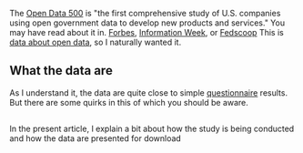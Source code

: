 The [Open Data 500](http://www.opendata500.com/download/) is
"the first comprehensive study of U.S. companies using open government data to develop new products and services."
You may have read about it in.
[Forbes](http://www.forbes.com/sites/bethsimonenoveck/2014/01/08/from-faith-based-to-evidence-based-the-open-data-500-and-understanding-how-open-data-helps-the-american-economy/),
[Information Week](http://www.informationweek.com/government/open-government/open-government-data-companies-cash-in/d/d-id/1113143), or
[Fedscoop](http://fedscoop.com/open-data-500-intersection-open-data-economy/)
This is [data about open data](/open-data), so I naturally wanted it.

## What the data are
As I understand it, the data are quite close to simple
[questionnaire](http://www.opendata500.com/submitCompany/) results.
But there are some quirks in this of which you should be aware.



## 
In the present article, I explain a bit about how the study is being conducted
and how the data are presented for download 
